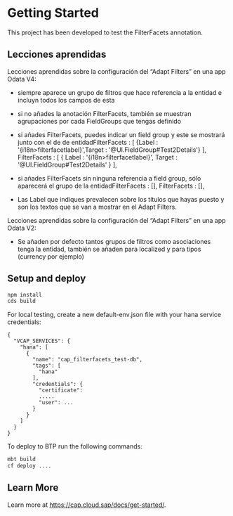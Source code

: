 # Getting Started
 
This project has been developed to test the FilterFacets annotation.

## Lecciones aprendidas

  Lecciones aprendidas sobre la configuración del “Adapt Filters” en una app Odata V4:

  - siempre aparece un grupo de filtros que hace referencia a la entidad e incluyn todos los campos de esta

  - si no añades la anotación FilterFacets, también se muestran agrupaciones por cada FieldGroups que tengas definido

  - si añades FilterFacets, puedes indicar un field group y este se mostrará junto con el de de entidadFilterFacets                    : [ {Label : '{i18n>filterfacetlabel}',Target : '@UI.FieldGroup#Test2Details'} ],
      FilterFacets                    : [ {
        Label : '{i18n>filterfacetlabel}',
        Target : '@UI.FieldGroup#Test2Details'
      } ],
  - si añades FilterFacets sin ninguna referencia a field group, sólo aparecerá el grupo de la entidadFilterFacets                    : [],
      FilterFacets                    : [],
  - Las Label que indiques prevalecen sobre los títulos que hayas puesto y son los textos que se van a mostrar en el Adapt Filters.    

Lecciones aprendidas sobre la configuración del “Adapt Filters” en una app Odata V2:

  - Se añaden por defecto tantos grupos de filtros como asociaciones tenga la entidad, también se añaden para localized y para tipos (currency por ejemplo)

## Setup and deploy

```bash
npm install
cds build
```

For local testing, create a new default-env.json file with your hana service credentials:  
```
{  
  "VCAP_SERVICES": {  
    "hana": [  
      {  
        "name": "cap_filterfacets_test-db",  
        "tags": [  
          "hana"  
        ],  
        "credentials": {  
          "certificate":   
          .....  
          "user": ...  
        }  
      }  
    ]  
  }  
}  
``` 

To deploy to BTP run the following commands:  
```bash
mbt build  
cf deploy ....  
```

## Learn More

Learn more at https://cap.cloud.sap/docs/get-started/.
